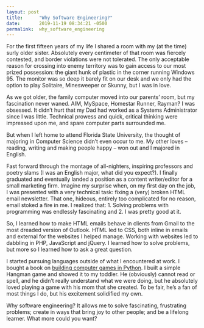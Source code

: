 ```yaml
---
layout: post
title:      "Why Software Engineering?"
date:       2019-11-19 08:34:21 -0500
permalink:  why_software_engineering
---
```



For the first fifteen years of my life I shared a room with my (at the time) surly older sister. Absolutely every centimeter of that room was fiercely contested, and border violations were not tolerated. The only acceptable reason for crossing into enemy territory was to gain access to our most prized possession: the giant hunk of plastic in the corner running Windows 95. The monitor was so deep it barely fit on our desk and we only had the option to play Solitaire, Minesweeper or Skunny, but I was in love. 

As we got older, the family computer moved into our parents’ room, but my fascination never waned. AIM, MySpace, Homestar Runner, Rayman? I was obsessed. It didn’t hurt that my Dad had worked as a Systems Administrator since I was little. Technical prowess and quick, critical thinking were impressed upon me, and spare computer parts surrounded me.

But when I left home to attend Florida State University, the thought of majoring in Computer Science didn’t even occur to me. My other loves – reading, writing and making people happy – won out and I majored in English. 

Fast forward through the montage of all-nighters, inspiring professors and poetry slams (I was an English major, what did you expect?). I finally graduated and eventually landed a position as a content writer/editor for a small marketing firm. Imagine my surprise when, on my first day on the job, I was presented with a very technical task: fixing a (very) broken HTML email newsletter. That one, hideous, entirely too complicated for no reason, email stoked a fire in me. I realized that: 1. Solving problems with programming was endlessly fascinating and 2. I was pretty good at it.

So, I learned how to make HTML emails behave in clients from Gmail to the most dreaded version of Outlook. HTML led to CSS, both inline in emails and external for the websites I helped manage. Working with websites led to dabbling in PHP, JavaScript and jQuery. I learned how to solve problems, but more so I learned how to ask a great question. 

I started pursuing languages outside of what I encountered at work. I bought a book on [building computer games in Python](https://www.amazon.com/Invent-Your-Computer-Games-Python/dp/1593277954/ref=pd_sbs_14_img_0/131-4245440-5530766?_encoding=UTF8&pd_rd_i=1593277954&pd_rd_r=ef7954fa-4d1e-454d-aa3b-10bc4738e0c9&pd_rd_w=pTL4x&pd_rd_wg=sBNZM&pf_rd_p=5cfcfe89-300f-47d2-b1ad-a4e27203a02a&pf_rd_r=6C110ZN6PTC9VZ5D1AJH&psc=1&refRID=6C110ZN6PTC9VZ5D1AJH). I built a simple Hangman game and showed it to my toddler. He (obviously) cannot read or spell, and he didn’t really understand what we were doing, but he absolutely loved playing a game with his mom that she created. To be fair, he’s a fan of most things I do, but his excitement solidified my own. 

Why software engineering? It allows me to solve fascinating, frustrating problems; create in ways that bring joy to other people; and be a lifelong learner. What more could you want?





